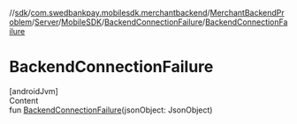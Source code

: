 //[sdk](../../../../../../index.md)/[com.swedbankpay.mobilesdk.merchantbackend](../../../../index.md)/[MerchantBackendProblem](../../../index.md)/[Server](../../index.md)/[MobileSDK](../index.md)/[BackendConnectionFailure](index.md)/[BackendConnectionFailure](-backend-connection-failure.md)



# BackendConnectionFailure  
[androidJvm]  
Content  
fun [BackendConnectionFailure](-backend-connection-failure.md)(jsonObject: JsonObject)  



